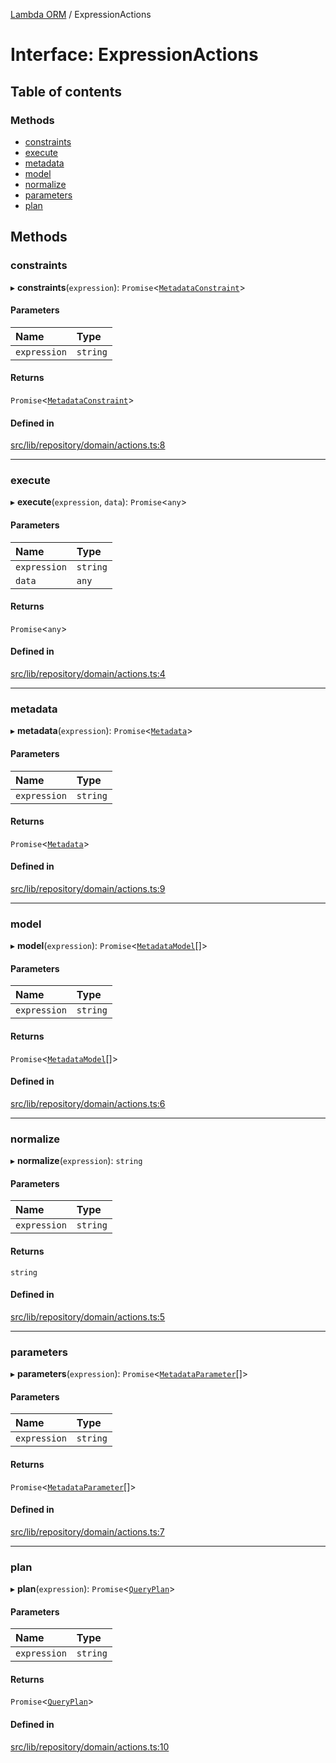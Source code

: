 [Lambda ORM](../README.md) / ExpressionActions

# Interface: ExpressionActions

## Table of contents

### Methods

- [constraints](ExpressionActions.md#constraints)
- [execute](ExpressionActions.md#execute)
- [metadata](ExpressionActions.md#metadata)
- [model](ExpressionActions.md#model)
- [normalize](ExpressionActions.md#normalize)
- [parameters](ExpressionActions.md#parameters)
- [plan](ExpressionActions.md#plan)

## Methods

### constraints

▸ **constraints**(`expression`): `Promise`\<[`MetadataConstraint`](MetadataConstraint.md)\>

#### Parameters

| Name | Type |
| :------ | :------ |
| `expression` | `string` |

#### Returns

`Promise`\<[`MetadataConstraint`](MetadataConstraint.md)\>

#### Defined in

[src/lib/repository/domain/actions.ts:8](https://github.com/lambda-orm/lambdaorm-base/blob/b017793ac4f59142bbdc92360d810523dacc7525/src/lib/repository/domain/actions.ts#L8)

___

### execute

▸ **execute**(`expression`, `data`): `Promise`\<`any`\>

#### Parameters

| Name | Type |
| :------ | :------ |
| `expression` | `string` |
| `data` | `any` |

#### Returns

`Promise`\<`any`\>

#### Defined in

[src/lib/repository/domain/actions.ts:4](https://github.com/lambda-orm/lambdaorm-base/blob/b017793ac4f59142bbdc92360d810523dacc7525/src/lib/repository/domain/actions.ts#L4)

___

### metadata

▸ **metadata**(`expression`): `Promise`\<[`Metadata`](Metadata.md)\>

#### Parameters

| Name | Type |
| :------ | :------ |
| `expression` | `string` |

#### Returns

`Promise`\<[`Metadata`](Metadata.md)\>

#### Defined in

[src/lib/repository/domain/actions.ts:9](https://github.com/lambda-orm/lambdaorm-base/blob/b017793ac4f59142bbdc92360d810523dacc7525/src/lib/repository/domain/actions.ts#L9)

___

### model

▸ **model**(`expression`): `Promise`\<[`MetadataModel`](MetadataModel.md)[]\>

#### Parameters

| Name | Type |
| :------ | :------ |
| `expression` | `string` |

#### Returns

`Promise`\<[`MetadataModel`](MetadataModel.md)[]\>

#### Defined in

[src/lib/repository/domain/actions.ts:6](https://github.com/lambda-orm/lambdaorm-base/blob/b017793ac4f59142bbdc92360d810523dacc7525/src/lib/repository/domain/actions.ts#L6)

___

### normalize

▸ **normalize**(`expression`): `string`

#### Parameters

| Name | Type |
| :------ | :------ |
| `expression` | `string` |

#### Returns

`string`

#### Defined in

[src/lib/repository/domain/actions.ts:5](https://github.com/lambda-orm/lambdaorm-base/blob/b017793ac4f59142bbdc92360d810523dacc7525/src/lib/repository/domain/actions.ts#L5)

___

### parameters

▸ **parameters**(`expression`): `Promise`\<[`MetadataParameter`](MetadataParameter.md)[]\>

#### Parameters

| Name | Type |
| :------ | :------ |
| `expression` | `string` |

#### Returns

`Promise`\<[`MetadataParameter`](MetadataParameter.md)[]\>

#### Defined in

[src/lib/repository/domain/actions.ts:7](https://github.com/lambda-orm/lambdaorm-base/blob/b017793ac4f59142bbdc92360d810523dacc7525/src/lib/repository/domain/actions.ts#L7)

___

### plan

▸ **plan**(`expression`): `Promise`\<[`QueryPlan`](QueryPlan.md)\>

#### Parameters

| Name | Type |
| :------ | :------ |
| `expression` | `string` |

#### Returns

`Promise`\<[`QueryPlan`](QueryPlan.md)\>

#### Defined in

[src/lib/repository/domain/actions.ts:10](https://github.com/lambda-orm/lambdaorm-base/blob/b017793ac4f59142bbdc92360d810523dacc7525/src/lib/repository/domain/actions.ts#L10)

